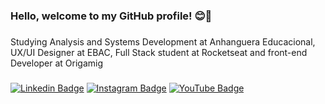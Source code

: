 <h3 align="left">Hello, welcome to my GitHub profile! 😊👋</h3>

###

<p align="left">Studying Analysis and Systems Development at Anhanguera Educacional, UX/UI Designer at EBAC, Full Stack student at Rocketseat and front-end Developer at Origamig</p>

###

[![Linkedin Badge](https://img.shields.io/badge/-Linkedin-blue?style=flat-square&logo=Linkedin&logoColor=white&link=https://www.linkedin.com/in/jbrunops/)](https://www.linkedin.com/in/jbrunops/) 
[![Instagram Badge](https://img.shields.io/badge/-Instagram-purple?style=flat-square&logo=Instagram&logoColor=white&link=https://www.instagram.com/jbrunops/)](https://www.instagram.com/jbrunops/)
[![YouTube Badge](<https://img.shields.io/badge/-YouTube-red?style=flat-square&logo=YouTube&logoColor=white&link=[https://www.youtube.com/@jbpdev/](https://www.youtube.com/@jbpdev)>)](https://www.youtube.com/@jbpdev)


<!--
**jbrunops/jbrunops** is a ✨ _special_ ✨ repository because its `README.md` (this file) appears on your GitHub profile.

Here are some ideas to get you started:

- 🔭 I’m currently working on ...
- 🌱 I’m currently learning ...
- 👯 I’m looking to collaborate on ...
- 🤔 I’m looking for help with ...
- 💬 Ask me about ...
- 📫 How to reach me: ...
- 😄 Pronouns: ...
- ⚡ Fun fact: ...
-->
